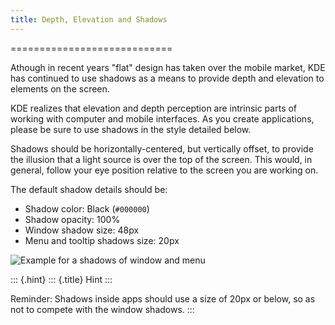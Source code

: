 ```yaml
---
title: Depth, Elevation and Shadows
---
```

============================

Athough in recent years \"flat\" design has taken over the mobile
market, KDE has continued to use shadows as a means to provide depth and
elevation to elements on the screen.

KDE realizes that elevation and depth perception are intrinsic parts of
working with computer and mobile interfaces. As you create applications,
please be sure to use shadows in the style detailed below.

Shadows should be horizontally-centered, but vertically offset, to
provide the illusion that a light source is over the top of the screen.
This would, in general, follow your eye position relative to the screen
you are working on.

The default shadow details should be:

-   Shadow color: Black (`#000000`)
-   Shadow opacity: 100%
-   Window shadow size: 48px
-   Menu and tooltip shadows size: 20px

![Example for a shadows of window and menu](/hig/Shadows_with_background.png)

::: {.hint}
::: {.title}
Hint
:::

Reminder: Shadows inside apps should use a size of 20px or below, so as
not to compete with the window shadows.
:::
